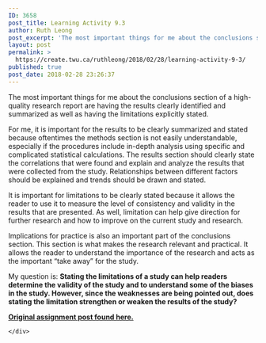 ```yaml
---
ID: 3658
post_title: Learning Activity 9.3
author: Ruth Leong
post_excerpt: 'The most important things for me about the conclusions section of a high-quality research report are having the results clearly identified and summarized as well as having the limitations explicitly stated. For me, it is important for the results to be clearly summarized and stated because oftentimes the methods section is not easily understandable, especially [&hellip;]'
layout: post
permalink: >
  https://create.twu.ca/ruthleong/2018/02/28/learning-activity-9-3/
published: true
post_date: 2018-02-28 23:26:37
---
```

The most important things for me about the conclusions section of a high-quality research report are having the results clearly identified and summarized as well as having the limitations explicitly stated.

For me, it is important for the results to be clearly summarized and stated because oftentimes the methods section is not easily understandable, especially if the procedures include in-depth analysis using specific and complicated statistical calculations. The results section should clearly state the correlations that were found and explain and analyze the results that were collected from the study. Relationships between different factors should be explained and trends should be drawn and stated.

It is important for limitations to be clearly stated because it allows the reader to use it to measure the level of consistency and validity in the results that are presented. As well, limitation can help give direction for further research and how to improve on the current study and research.

Implications for practice is also an important part of the conclusions section. This section is what makes the research relevant and practical. It allows the reader to understand the importance of the research and acts as the important &#8220;take away&#8221; for the study.

My question is: <strong>Stating the limitations of a study can help readers determine the validity of the study and to understand some of the biases in the study. However, since the weaknesses are being pointed out, does stating the limitation strengthen or weaken the results of the study? </strong>

<strong><a href="https://create.twu.ca/ldrs591-sp18/unit-9-learning-activities/">Original assignment post found here.</a> </strong>

<div id="themify_builder_content-488" data-postid="488" class="themify_builder_content themify_builder_content-488 themify_builder">

    </div>

<!-- /themify_builder_content -->